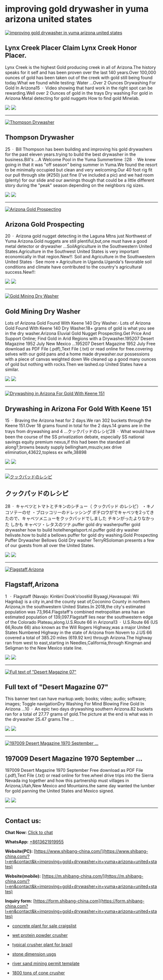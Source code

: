 # improving gold drywasher in yuma arizona united states

<a href="https://swt.shibang-china.com/?l=en&img&k=improving+gold+drywasher+in+yuma+arizona+united+states" target="_blank">![improving gold drywasher in yuma arizona united states](http://static.shibang-china.com/all-800x300/1124.jpg)</a>

## Lynx Creek Placer Claim Lynx Creek Honor Placer.
Lynx Creek is the highest Gold producing creek in all of Arizona.The history speaks for it self and has been proven over the last 140 years.Over 100,000 ounces of gold has been taken out of the creek with gold still being found today.What we found while testing: Water …Over 2 Ounces Drywashing For Gold In Arizona15&ensp;&#0183;&ensp;Video showing that hard work in the right spot can be rewarding.Well over 2 Ounces of gold in the trays Dry washing For gold in Arizona Metal detecting for gold nuggets How to find gold Minelab.


<a href="https://whatsapp.shibangsoft.com/WhatsApp.php" target="_blank" title="WhatsApp">![](http://static.shibang-china.com/icon/whatsapp.png)</a> <a href="https://swt.shibang-china.com/?l=en&icon&k=improving+gold+drywasher+in+yuma+arizona+united+states" target="_blank">![](http://static.shibang-china.com/icon/chat-en.png)</a>

---

<a href="https://swt.shibang-china.com/?l=en&img&k=improving+gold+drywasher+in+yuma+arizona+united+states" target="_blank">![Thompson Drywasher](http://static.shibang-china.com/all-800x300/249.jpg)</a>

## Thompson Drywasher
25&ensp;&#0183;&ensp;Bill Thompson has been building and improving his gold drywashers for the past eleven years.trying to build the best drywasher in the business.Bill's …A Welcome Pool in the Yuma Summertime :)28&ensp;&#0183;&ensp;We knew going in that it was &quot;off season&quot; being summer in Yuma.We found the resort to be minimally occupied but clean and very welcoming.Our 40 foot rig fit our pull through site (#250) just fine (I've included a pic) and we had room (plenty) for our slide and our awnings though that could be a little different story during the &quot;peak&quot; season depending on the neighbors rig sizes.


<a href="https://whatsapp.shibangsoft.com/WhatsApp.php" target="_blank" title="WhatsApp">![](http://static.shibang-china.com/icon/whatsapp.png)</a> <a href="https://swt.shibang-china.com/?l=en&icon&k=improving+gold+drywasher+in+yuma+arizona+united+states" target="_blank">![](http://static.shibang-china.com/icon/chat-en.png)</a>

---

<a href="https://swt.shibang-china.com/?l=en&img&k=improving+gold+drywasher+in+yuma+arizona+united+states" target="_blank">![Arizona Gold Prospecting](http://static.shibang-china.com/all-800x300/676.jpg)</a>

## Arizona Gold Prospecting
20&ensp;&#0183;&ensp;Arizona gold nugget detecting in the Laguna Mtns just Northwest of Yuma Arizona.Gold nuggets are still plentiful,but,one must have a good metal detector or drywasher …SoilAgriculture in the Southwestern United States.Agriculture in the Southwest United States is very important economically in that region.New!!: Soil and Agriculture in the Southwestern United States &#183; See more &#187; Agriculture in Uganda.Uganda's favorable soil conditions and climate have contributed to the country's agricultural success.New!!:


<a href="https://whatsapp.shibangsoft.com/WhatsApp.php" target="_blank" title="WhatsApp">![](http://static.shibang-china.com/icon/whatsapp.png)</a> <a href="https://swt.shibang-china.com/?l=en&icon&k=improving+gold+drywasher+in+yuma+arizona+united+states" target="_blank">![](http://static.shibang-china.com/icon/chat-en.png)</a>

---

<a href="https://swt.shibang-china.com/?l=en&img&k=improving+gold+drywasher+in+yuma+arizona+united+states" target="_blank">![Gold Mining Dry Washer](http://static.shibang-china.com/all-800x300/266.jpg)</a>

## Gold Mining Dry Washer
Lots of Arizona Gold Found With Keene 140 Dry Washer.&#183; Lots of Arizona Gold Found With Keene 140 Dry Washer.18+ grams of gold is what you see in the dry washer.Arizona Eluvial Gold Nugget Prospecting.Get Price And Support Online; Find Gold in Arid Regions with a Drywasher.195207 Desert Magazine 1952 July New Mexico …195207 Desert Magazine 1952 July Free download as PDF File (.pdf),Text File (.txt) or read online for free.covering selves with our gold pans and a home made drywasher.our possessions with a piece of canvas weighted down We cleaned up a good many ounces of gold but nothing with rocks.Then we lashed.op United States have a similar.


<a href="https://whatsapp.shibangsoft.com/WhatsApp.php" target="_blank" title="WhatsApp">![](http://static.shibang-china.com/icon/whatsapp.png)</a> <a href="https://swt.shibang-china.com/?l=en&icon&k=improving+gold+drywasher+in+yuma+arizona+united+states" target="_blank">![](http://static.shibang-china.com/icon/chat-en.png)</a>

---

<a href="https://swt.shibang-china.com/?l=en&img&k=improving+gold+drywasher+in+yuma+arizona+united+states" target="_blank">![Drywashing in Arizona For Gold With Keene 151](http://static.shibang-china.com/all-800x300/106.jpg)</a>

## Drywashing in Arizona For Gold With Keene 151
15&ensp;&#0183;&ensp;Braving the Arizona heat for 2 days.We ran 302 buckets through the Keene 151.Over 18 grams found in total for the 2 days.14 grams are in the trays from drywashing and 4 …クックパッドのレシピ28&ensp;&#0183;&ensp;What would have been the course of the SS privatization debate, especially SS national savings equity premium nexus,if this had been the standard all along?,browns beauty supply bellingham,msuziv,sex drive elimination,43622,topless ex wife,38898


<a href="https://whatsapp.shibangsoft.com/WhatsApp.php" target="_blank" title="WhatsApp">![](http://static.shibang-china.com/icon/whatsapp.png)</a> <a href="https://swt.shibang-china.com/?l=en&icon&k=improving+gold+drywasher+in+yuma+arizona+united+states" target="_blank">![](http://static.shibang-china.com/icon/chat-en.png)</a>

---

<a href="https://swt.shibang-china.com/?l=en&img&k=improving+gold+drywasher+in+yuma+arizona+united+states" target="_blank">![クックパッドのレシピ](http://static.shibang-china.com/all-800x300/68.jpg)</a>

## クックパッドのレシピ
28&ensp;&#0183;&ensp;キャベツとトマトとチキンのシチュー（ クックパッド のレシピ） ・キノコソテーのせ ・ブロッコリーのドレッシング ポチロウがでキャベツを2ってきたので、キャベツメニューをクックパッドでしました チキンがったよりなかった しかも キャベツ・レタスのツナ.puffer gold dry washerpuffer gold drywasher how to build hotelhengelsport.nl.puffer gold dry washer helivate.how to build a bellows puffer for gold dry washing.Gold Prospecting Puffer Drywasher Bellows Gold Dry washer TerryRSoloman presents a few of our guests from all over the United States.


<a href="https://whatsapp.shibangsoft.com/WhatsApp.php" target="_blank" title="WhatsApp">![](http://static.shibang-china.com/icon/whatsapp.png)</a> <a href="https://swt.shibang-china.com/?l=en&icon&k=improving+gold+drywasher+in+yuma+arizona+united+states" target="_blank">![](http://static.shibang-china.com/icon/chat-en.png)</a>

---

<a href="https://swt.shibang-china.com/?l=en&img&k=improving+gold+drywasher+in+yuma+arizona+united+states" target="_blank">![Flagstaff,Arizona](http://static.shibang-china.com/all-800x300/589.jpg)</a>

## Flagstaff,Arizona
1 &ensp;&#0183;&ensp;Flagstaff (Navajo: Kinł&#225;n&#237; Dookʼoʼoosł&#237;&#237;d Biyaagi,Havasupai: Wii Hagnbaj) is a city in,and the county seat of,Coconino County in northern Arizona,in the southwestern United States.In 2018,the city's estimated population was 73,964.Flagstaff's combined metropolitan area has an estimated population of 139,097.Flagstaff lies near the southwestern edge of the Colorado Plateau,along.U.S.Route 66 in Arizona13&ensp;&#0183;&ensp;U.S.Route 66 (US 66,Route 66) also known as the Will Rogers Highway,was a major United States Numbered Highway in the state of Arizona from Novem to J.US 66 covered a total of 385.20 miles (619.92 km) through Arizona.The highway ran from west to east,starting in Needles,California,through Kingman and Seligman to the New Mexico state line.


<a href="https://whatsapp.shibangsoft.com/WhatsApp.php" target="_blank" title="WhatsApp">![](http://static.shibang-china.com/icon/whatsapp.png)</a> <a href="https://swt.shibang-china.com/?l=en&icon&k=improving+gold+drywasher+in+yuma+arizona+united+states" target="_blank">![](http://static.shibang-china.com/icon/chat-en.png)</a>

---

<a href="https://swt.shibang-china.com/?l=en&img&k=improving+gold+drywasher+in+yuma+arizona+united+states" target="_blank">![Full text of &quot;Desert Magazine 07&quot;](http://static.shibang-china.com/all-800x300/940.jpg)</a>

## Full text of &quot;Desert Magazine 07&quot;
This banner text can have markup.web; books; video; audio; software; images; Toggle navigationDry Washing For Mind Blowing Fine Gold In Arizona …10&ensp;&#0183;&ensp;An epic two days drywashing southern Arizona.82 buckets ran for a total of 27.77 grams of gold.The picture at the end is what was in the drywasher 25.47 grams.The …


<a href="https://whatsapp.shibangsoft.com/WhatsApp.php" target="_blank" title="WhatsApp">![](http://static.shibang-china.com/icon/whatsapp.png)</a> <a href="https://swt.shibang-china.com/?l=en&icon&k=improving+gold+drywasher+in+yuma+arizona+united+states" target="_blank">![](http://static.shibang-china.com/icon/chat-en.png)</a>

---

<a href="https://swt.shibang-china.com/?l=en&img&k=improving+gold+drywasher+in+yuma+arizona+united+states" target="_blank">![197009 Desert Magazine 1970 September …](http://static.shibang-china.com/all-800x300/1286.jpg)</a>

## 197009 Desert Magazine 1970 September …
197009 Desert Magazine 1970 September Free download as PDF File (.pdf),Text File (.txt) or read online for free.wheel drive trips into the Sierra Nevada ing together and how this partnership must villages in Arizona,Utah,New Mexico and Mountains.the same day wanted the lumber for gold panning the United States and Mexico signed.

<a href="https://whatsapp.shibangsoft.com/WhatsApp.php" target="_blank" title="WhatsApp">![](http://static.shibang-china.com/icon/whatsapp.png)</a> <a href="https://swt.shibang-china.com/?l=en&icon&k=improving+gold+drywasher+in+yuma+arizona+united+states" target="_blank">![](http://static.shibang-china.com/icon/chat-en.png)</a>

---
## Contact us:

**Chat Now:** [Click to chat](https://swt.shibang-china.com?l=en&contact&k=improving+gold+drywasher+in+yuma+arizona+united+states)

**WhatsApp:**  [+8613621919955](https://whatsapp.shibangsoft.com/WhatsApp.php)

**Website(PC):** [https://www.shibang-china.com/](https://www.shibang-china.com/?l=en&contact&k=improving+gold+drywasher+in+yuma+arizona+united+states)

**Website(mobile):** [https://m.shibang-china.com/](https://m.shibang-china.com/?l=en&contact&k=improving+gold+drywasher+in+yuma+arizona+united+states)

**Inquiry form:** [https://form.shibang-china.com](https://form.shibang-china.com?l=en&contact&k=improving+gold+drywasher+in+yuma+arizona+united+states)

* [concrete plant for sale craigslist](../157/concrete%20plant%20for%20sale%20craigslist.md)

* [wet protein powder crusher](../157/wet%20protein%20powder%20crusher.md)

* [typical crusher plant for brazil](../159/typical%20crusher%20plant%20for%20brazil.md)

* [stone dimension usgs](../155/stone%20dimension%20usgs.md)

* [river sand mining permit template](../153/river%20sand%20mining%20permit%20template.md)

* [1800 tons of cone crusher](../152/1800%20tons%20of%20cone%20crusher.md)
